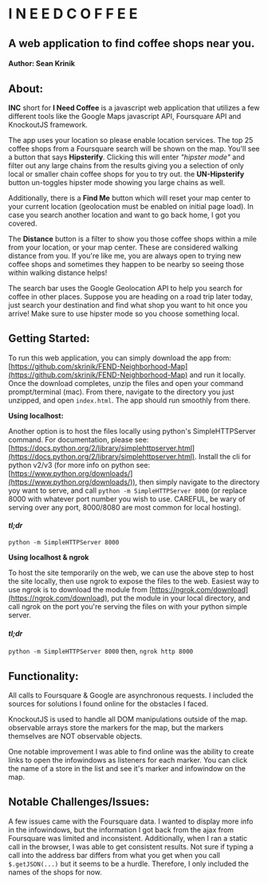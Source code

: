 # I N E E D C O F F E E
## A web application to find coffee shops near you.
#### Author: Sean Krinik

## About:
**INC** short for **I Need Coffee** is a javascript web application that utilizes a few different tools like the Google Maps javascript API, Foursquare API and KnockoutJS framework.

The app uses your location so please enable location services. The top 25 coffee shops from a Foursquare search will be shown on the map. You'll see a button that says **Hipsterify**. Clicking this will enter *"hipster mode"* and filter out any large chains from the results giving you a selection of only local or smaller chain coffee shops for you to try out. the **UN-Hipsterify** button un-toggles hipster mode showing you large chains as well.

Additionally, there is a **Find Me** button which will reset your map center to your current location (geolocation must be enabled on initial page load). In case you search another location and want to go back home, I got you covered.

The **Distance** button is a filter to show you those coffee shops within a mile from your location, or your map center. These are considered walking distance from you. If you're like me, you are always open to trying new coffee shops and sometimes they happen to be nearby so seeing those within walking distance helps!

The search bar uses the Google Geolocation API to help you search for coffee in other places. Suppose you are heading on a road trip later today, just search your destination and find what shop you want to hit once you arrive! Make sure to use hipster mode so you choose something local.

## Getting Started:

To run this web application, you can simply download the app from: [https://github.com/skrinik/FEND-Neighborhood-Map](https://github.com/skrinik/FEND-Neighborhood-Map)
and run it locally. Once the download completes, unzip the files and open your command prompt/terminal (mac). From there, navigate to the directory you just unzipped, and open ```index.html```. The app should run smoothly from there.

**Using localhost:**

Another option is to host the files locally using python's SimpleHTTPServer command. For documentation, please see: [https://docs.python.org/2/library/simplehttpserver.html](https://docs.python.org/2/library/simplehttpserver.html).
Install the cli for python v2/v3 (for more info on python see: [https://www.python.org/downloads/](https://www.python.org/downloads/)), then simply navigate to the directory yoy want to serve, and call ```python -m SimpleHTTPServer 8000``` (or replace 8000 with whatever port number you wish to use. CAREFUL, be wary of serving over any port, 8000/8080 are most common for local hosting).

#### *tl;dr*

```python -m SimpleHTTPServer 8000```


**Using localhost & ngrok**

To host the site temporarily on the web, we can use the above step to host the site locally, then use ngrok to expose the files to the web. Easiest way to use ngrok is to download the module from [https://ngrok.com/download](https://ngrok.com/download), put the module in your local directory, and call ngrok on the port you're serving the files on with your python simple server.

#### *tl;dr*

```python -m SimpleHTTPServer 8000```
then,
```ngrok http 8000```

## Functionality:

All calls to Foursquare & Google are asynchronous requests. I included the sources for solutions I found online for the obstacles I faced.

KnockoutJS is used to handle all DOM manipulations outside of the map. observable arrays store the markers for the map, but the markers themselves are NOT observable objects.

One notable improvement I was able to find online was the ability to create links to open the infowindows as listeners for each marker. You can click the name of a store in the list and see it's marker and infowindow on the map.

## Notable Challenges/Issues:

A few issues came with the Foursquare data. I wanted to display more info in the infowindows, but the information I got back from the ajax from Foursquare was limited and inconsistent. Additionally, when I ran a static call in the browser, I was able to get consistent results. Not sure if typing a call into the address bar differs from what you get when you call ```$.getJSON(...)``` but it seems to be a hurdle. Therefore, I only included the names of the shops for now.
